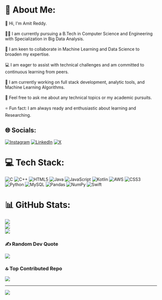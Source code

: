 # 💫 About Me:
👋 Hi, I'm Amit Reddy.<br><br>🧑‍🎓 I am currently pursuing a B.Tech in Computer Science and Engineering with Specialization in Big Data Analysis.<br><br>🔭 I am keen to collaborate in Machine Learning and Data Science to broaden my expertise.<br><br>💻 I am eager to assist with technical challenges and am committed to continuous learning from peers.<br><br>🎯 I am currently working on full stack development, analytic tools, and Machine Learning Algorithms.<br><br>🧠 Feel free to ask me about any technical topics or my academic pursuits.<br><br>⭐ Fun fact: I am always ready and enthusiastic about learning and Researching.


## 🌐 Socials:
[![Instagram](https://img.shields.io/badge/Instagram-%23E4405F.svg?logo=Instagram&logoColor=white)](https://instagram.com/amit_reddy14) [![LinkedIn](https://img.shields.io/badge/LinkedIn-%230077B5.svg?logo=linkedin&logoColor=white)](https://www.linkedin.com/in/amit-reddy-180862225) [![X](https://img.shields.io/badge/X-black.svg?logo=X&logoColor=white)](https://x.com/@Amit140804) 

# 💻 Tech Stack:
![C](https://img.shields.io/badge/c-%2300599C.svg?style=flat&logo=c&logoColor=white) ![C++](https://img.shields.io/badge/c++-%2300599C.svg?style=flat&logo=c%2B%2B&logoColor=white) ![HTML5](https://img.shields.io/badge/html5-%23E34F26.svg?style=flat&logo=html5&logoColor=white) ![Java](https://img.shields.io/badge/java-%23ED8B00.svg?style=flat&logo=openjdk&logoColor=white) ![JavaScript](https://img.shields.io/badge/javascript-%23323330.svg?style=flat&logo=javascript&logoColor=%23F7DF1E) ![Kotlin](https://img.shields.io/badge/kotlin-%237F52FF.svg?style=flat&logo=kotlin&logoColor=white) ![AWS](https://img.shields.io/badge/AWS-%23FF9900.svg?style=flat&logo=amazon-aws&logoColor=white) ![CSS3](https://img.shields.io/badge/css3-%231572B6.svg?style=flat&logo=css3&logoColor=white) ![Python](https://img.shields.io/badge/python-3670A0?style=flat&logo=python&logoColor=ffdd54) ![MySQL](https://img.shields.io/badge/mysql-4479A1.svg?style=flat&logo=mysql&logoColor=white) ![Pandas](https://img.shields.io/badge/pandas-%23150458.svg?style=flat&logo=pandas&logoColor=white) ![NumPy](https://img.shields.io/badge/numpy-%23013243.svg?style=flat&logo=numpy&logoColor=white) ![Swift](https://img.shields.io/badge/swift-F54A2A?style=flat&logo=swift&logoColor=white)
# 📊 GitHub Stats:
![](https://github-readme-stats.vercel.app/api?username=Amitreddy14&theme=shadow_green&hide_border=false&include_all_commits=false&count_private=false)<br/>
![](https://github-readme-streak-stats.herokuapp.com/?user=Amitreddy14&theme=shadow_green&hide_border=false)<br/>
![](https://github-readme-stats.vercel.app/api/top-langs/?username=Amitreddy14&theme=shadow_green&hide_border=false&include_all_commits=false&count_private=false&layout=compact)

### ✍️ Random Dev Quote
![](https://quotes-github-readme.vercel.app/api?type=vetical&theme=gruvbox)

### 🔝 Top Contributed Repo
![](https://github-contributor-stats.vercel.app/api?username=Amitreddy14&limit=5&theme=dark&combine_all_yearly_contributions=true)

---
[![](https://visitcount.itsvg.in/api?id=Amitreddy14&icon=0&color=0)](https://visitcount.itsvg.in)

<!-- Proudly created with GPRM ( https://gprm.itsvg.in ) -->
